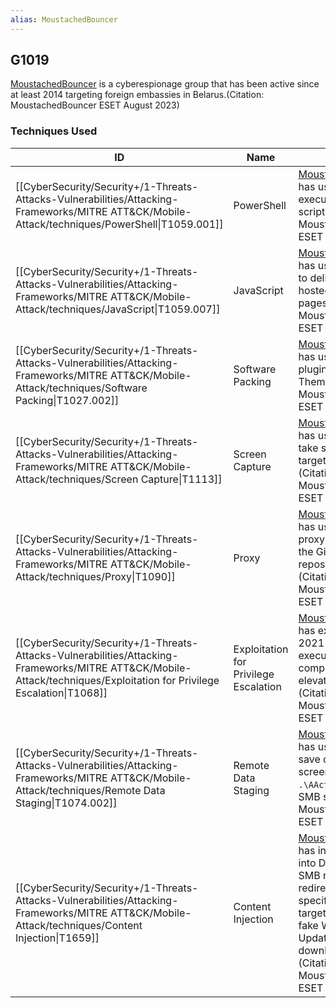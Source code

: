 ```yaml
---
alias: MoustachedBouncer
---
```


## G1019

[MoustachedBouncer](https://attack.mitre.org/groups/G1019) is a cyberespionage group that has been active since at least 2014 targeting foreign embassies in Belarus.(Citation: MoustachedBouncer ESET August 2023)


### Techniques Used

| ID | Name | Use |
| --- | --- | --- |
| [[CyberSecurity/Security+/1-Threats-Attacks-Vulnerabilities/Attacking-Frameworks/MITRE ATT&CK/Mobile-Attack/techniques/PowerShell\|T1059.001]] | PowerShell | [MoustachedBouncer](https://attack.mitre.org/groups/G1019) has used plugins to execute PowerShell scripts.(Citation: MoustachedBouncer ESET August 2023) |
| [[CyberSecurity/Security+/1-Threats-Attacks-Vulnerabilities/Attacking-Frameworks/MITRE ATT&CK/Mobile-Attack/techniques/JavaScript\|T1059.007]] | JavaScript | [MoustachedBouncer](https://attack.mitre.org/groups/G1019) has used JavaScript to deliver malware hosted on HTML pages.(Citation: MoustachedBouncer ESET August 2023) |
| [[CyberSecurity/Security+/1-Threats-Attacks-Vulnerabilities/Attacking-Frameworks/MITRE ATT&CK/Mobile-Attack/techniques/Software Packing\|T1027.002]] | Software Packing | [MoustachedBouncer](https://attack.mitre.org/groups/G1019) has used malware plugins packed with Themida.(Citation: MoustachedBouncer ESET August 2023) |
| [[CyberSecurity/Security+/1-Threats-Attacks-Vulnerabilities/Attacking-Frameworks/MITRE ATT&CK/Mobile-Attack/techniques/Screen Capture\|T1113]] | Screen Capture | [MoustachedBouncer](https://attack.mitre.org/groups/G1019) has used plugins to take screenshots on targeted systems.(Citation: MoustachedBouncer ESET August 2023) |
| [[CyberSecurity/Security+/1-Threats-Attacks-Vulnerabilities/Attacking-Frameworks/MITRE ATT&CK/Mobile-Attack/techniques/Proxy\|T1090]] | Proxy | [MoustachedBouncer](https://attack.mitre.org/groups/G1019) has used a reverse proxy tool similar to the GitHub repository revsocks.(Citation: MoustachedBouncer ESET August 2023) |
| [[CyberSecurity/Security+/1-Threats-Attacks-Vulnerabilities/Attacking-Frameworks/MITRE ATT&CK/Mobile-Attack/techniques/Exploitation for Privilege Escalation\|T1068]] | Exploitation for Privilege Escalation | [MoustachedBouncer](https://attack.mitre.org/groups/G1019) has exploited CVE-2021-1732 to execute malware components with elevated rights.(Citation: MoustachedBouncer ESET August 2023) |
| [[CyberSecurity/Security+/1-Threats-Attacks-Vulnerabilities/Attacking-Frameworks/MITRE ATT&CK/Mobile-Attack/techniques/Remote Data Staging\|T1074.002]] | Remote Data Staging | [MoustachedBouncer](https://attack.mitre.org/groups/G1019) has used plugins to save captured screenshots to `.\AActdata\` on an SMB share.(Citation: MoustachedBouncer ESET August 2023) |
| [[CyberSecurity/Security+/1-Threats-Attacks-Vulnerabilities/Attacking-Frameworks/MITRE ATT&CK/Mobile-Attack/techniques/Content Injection\|T1659]] | Content Injection | [MoustachedBouncer](https://attack.mitre.org/groups/G1019) has injected content into DNS, HTTP, and SMB replies to redirect specifically-targeted victims to a fake Windows Update page to download malware.(Citation: MoustachedBouncer ESET August 2023) |
